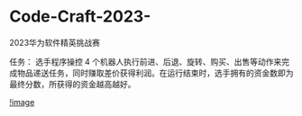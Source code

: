 # Code-Craft-2023-
2023华为软件精英挑战赛

任务：
  选手程序操控 4 个机器人执行前进、后退、旋转、购买、出售等动作来完成物品递送任务，同时赚取差价获得利润。在运行结束时，选手拥有的资金数即为最终分数，所获得的资金越高越好。

[!image](https://github.com/XkdZy/Code-Craft-2023-/blob/main/image/map.png)

